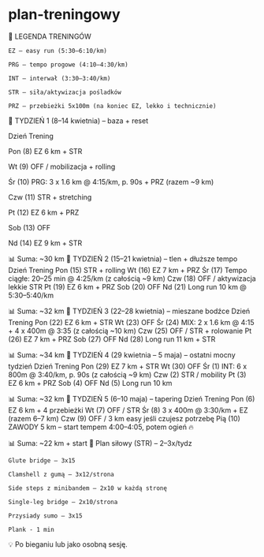# plan-treningowy
🔧 LEGENDA TRENINGÓW

    EZ – easy run (5:30–6:10/km)

    PRG – tempo progowe (4:10–4:30/km)

    INT – interwał (3:30–3:40/km)

    STR – siła/aktywizacja pośladków

    PRZ – przebieżki 5x100m (na koniec EZ, lekko i technicznie)

📆 TYDZIEŃ 1 (8–14 kwietnia) – baza + reset

Dzień	Trening

Pon (8)	EZ 6 km + STR

Wt (9)	OFF / mobilizacja + rolling

Śr (10)	PRG: 3 x 1.6 km @ 4:15/km, p. 90s + PRZ (razem ~9 km)

Czw (11)	STR + stretching

Pt (12)	EZ 6 km + PRZ

Sob (13)	OFF

Nd (14)	EZ 9 km + STR

📊 Suma: ~30 km
📆 TYDZIEŃ 2 (15–21 kwietnia) – tlen + dłuższe tempo
Dzień	Trening
Pon (15)	STR + rolling
Wt (16)	EZ 7 km + PRZ
Śr (17)	Tempo ciągłe: 20–25 min @ 4:25/km (z całością ~9 km)
Czw (18)	OFF / aktywizacja lekkie STR
Pt (19)	EZ 6 km + PRZ
Sob (20)	OFF
Nd (21)	Long run 10 km @ 5:30–5:40/km

📊 Suma: ~32 km
📆 TYDZIEŃ 3 (22–28 kwietnia) – mieszane bodźce
Dzień	Trening
Pon (22)	EZ 6 km + STR
Wt (23)	OFF
Śr (24)	MIX: 2 x 1.6 km @ 4:15 + 4 x 400m @ 3:35 (z całością ~10 km)
Czw (25)	OFF / STR + rolowanie
Pt (26)	EZ 7 km + PRZ
Sob (27)	OFF
Nd (28)	Long run 11 km + STR

📊 Suma: ~34 km
📆 TYDZIEŃ 4 (29 kwietnia – 5 maja) – ostatni mocny tydzień
Dzień	Trening
Pon (29)	EZ 7 km + STR
Wt (30)	OFF
Śr (1)	INT: 6 x 800m @ 3:40/km, p. 90s (z całością ~9 km)
Czw (2)	STR / mobility
Pt (3)	EZ 6 km + PRZ
Sob (4)	OFF
Nd (5)	Long run 10 km

📊 Suma: ~32 km
📆 TYDZIEŃ 5 (6–10 maja) – tapering
Dzień	Trening
Pon (6)	EZ 6 km + 4 przebieżki
Wt (7)	OFF / STR
Śr (8)	3 x 400m @ 3:30/km + EZ (razem 6–7 km)
Czw (9)	OFF / 3 km easy jeśli czujesz potrzebę
Pią (10)	ZAWODY 5 km – start tempem 4:00–4:05, potem ogień 🔥

📊 Suma: ~22 km + start
🦵 Plan siłowy (STR) – 2–3x/tydz

    Glute bridge – 3x15

    Clamshell z gumą – 3x12/strona

    Side steps z minibandem – 2x10 w każdą stronę

    Single-leg bridge – 2x10/strona

    Przysiady sumo – 3x15

    Plank - 1 min

💡 Po bieganiu lub jako osobną sesję. 
